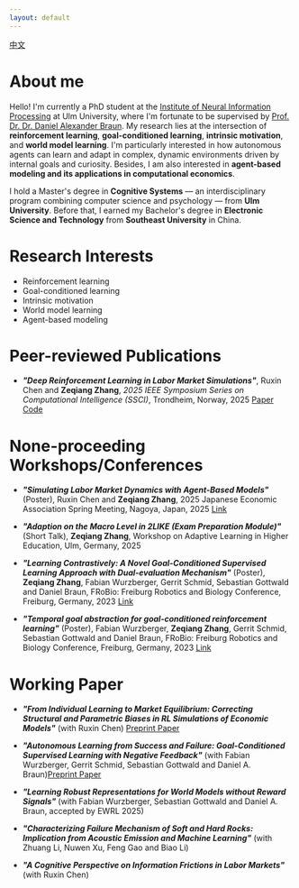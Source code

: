 ```yaml
---
layout: default
---
```


[中文](./chinese.html)

# About me

Hello! I'm currently a PhD student at the [Institute of Neural Information Processing](https://www.uni-ulm.de/en/in/institute-of-neural-information-processing/) at Ulm University, where I'm fortunate to be supervised by [Prof. Dr. Dr. Daniel Alexander Braun](https://www.uni-ulm.de/in/neuroinformatik/institut/hidden/d-braun/). My research lies at the intersection of **reinforcement learning**, **goal-conditioned learning**, **intrinsic motivation**, and **world model learning**. I'm particularly interested in how autonomous agents can learn and adapt in complex, dynamic environments driven by internal goals and curiosity. Besides, I am also interested in **agent-based modeling and its applications in computational economics**.

I hold a Master's degree in **Cognitive Systems** — an interdisciplinary program combining computer science and psychology — from **Ulm University**. Before that, I earned my Bachelor's degree in **Electronic Science and Technology** from **Southeast University** in China.

# Research Interests
 - Reinforcement learning
 - Goal-conditioned learning
 - Intrinsic motivation
 - World model learning
 - Agent-based modeling

# Peer-reviewed Publications
 - ***"Deep Reinforcement Learning in Labor Market Simulations"***, Ruxin Chen and **Zeqiang Zhang**, *2025 IEEE Symposium Series on Computational Intelligence (SSCI)*, Trondheim, Norway, 2025 [Paper](https://ieeexplore.ieee.org/document/10975741) [Code](https://github.com/RLLaborMarketSimulations/DRL-in-Labor-Market-Simulations)

# None-proceeding Workshops/Conferences
 - ***"Simulating Labor Market Dynamics with Agent-Based Models"*** (Poster), Ruxin Chen and **Zeqiang Zhang**, 2025 Japanese Economic Association Spring Meeting, Nagoya, Japan, 2025 [Link](https://pub.confit.atlas.jp/ja/event/jea2025s/presentation/1P0201-15-07)

 - ***"Adaption on the Macro Level in 2LIKE (Exam Preparation Module)"*** (Short Talk), **Zeqiang Zhang**, Workshop on Adaptive Learning in Higher Education, Ulm, Germany, 2025

 - ***"Learning Contrastively: A Novel Goal-Conditioned Supervised Learning Approach with Dual-evaluation Mechanism"*** (Poster), **Zeqiang Zhang**, Fabian Wurzberger, Gerrit Schmid, Sebastian Gottwald and Daniel Braun, FRoBio: Freiburg Robotics and Biology Conference, Freiburg, Germany, 2023 [Link](https://frobio.wordpress.com/learning-contrastively-a-novel-goal-conditioned-supervised-learning-approach-with-dual-evaluation-mechanism/)

 - ***"Temporal goal abstraction for goal-conditioned reinforcement learning"*** (Poster), Fabian Wurzberger, **Zeqiang Zhang**, Gerrit Schmid, Sebastian Gottwald and Daniel Braun, FRoBio: Freiburg Robotics and Biology Conference, Freiburg, Germany, 2023 [Link](https://frobio.wordpress.com/temporal-goal-abstraction-for-goal-conditioned-reinforcement-learning/)

# Working Paper
 - ***"From Individual Learning to Market Equilibrium: Correcting Structural and Parametric Biases in RL Simulations of Economic Models"*** (with Ruxin Chen) [Preprint Paper](https://arxiv.org/pdf/2507.18229)

 - ***"Autonomous Learning from Success and Failure: Goal-Conditioned Supervised Learning with Negative Feedback"*** (with Fabian Wurzberger, Gerrit Schmid, Sebastian Gottwald and Daniel A. Braun)[Preprint Paper](https://arxiv.org/abs/2509.03206)

 - ***"Learning Robust Representations for  World Models without Reward Signals"*** (with Fabian Wurzberger, Sebastian Gottwald and Daniel A. Braun, accepted by EWRL 2025)

 - ***"Characterizing Failure Mechanism of Soft and Hard Rocks: Implication from Acoustic Emission and Machine Learning"*** (with Zhuang Li, Nuwen Xu, Feng Gao and Biao Li)

 - ***"A Cognitive Perspective on Information Frictions in Labor Markets"*** (with Ruxin Chen)
